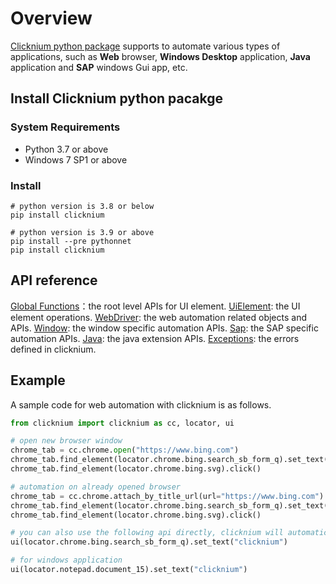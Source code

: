 # Overview  <!-- {docsify-ignore-all} -->

[Clicknium python package](https://pypi.org/project/clicknium/) supports to automate various types of applications, such as **Web** browser, **Windows Desktop** application, **Java** application and **SAP** windows Gui app, etc.

## Install Clicknium python pacakge

### System Requirements​
- Python 3.7 or above
- Windows 7 SP1 or above

### Install
```
# python version is 3.8 or below
pip install clicknium

# python version is 3.9 or above
pip install --pre pythonnet
pip install clicknium
```

## API reference   
[Global Functions](./doc/api/python/globalfunctions.md)：the root level APIs for UI element.
[UiElement](./doc/api/python/uielement/uielement.md): the UI element operations.
[WebDriver](./doc/api/python/webdriver/webdriver.md): the web automation related objects and APIs.
[Window](./doc/api/python/window/window.md): the window specific automation APIs.
[Sap](./doc/api/python/sap/sap.md): the SAP specific automation APIs. 
[Java](./doc/api/python/java/java.md): the java extension APIs.
[Exceptions](./doc/api/python/exceptions/exceptions.md): the errors defined in clicknium.

## Example
A sample code for web automation with clicknium is as follows.

```python
from clicknium import clicknium as cc, locator, ui

# open new browser window
chrome_tab = cc.chrome.open("https://www.bing.com")
chrome_tab.find_element(locator.chrome.bing.search_sb_form_q).set_text("clicknium")
chrome_tab.find_element(locator.chrome.bing.svg).click()

# automation on already opened browser
chrome_tab = cc.chrome.attach_by_title_url(url="https://www.bing.com")
chrome_tab.find_element(locator.chrome.bing.search_sb_form_q).set_text("clicknium")
chrome_tab.find_element(locator.chrome.bing.svg).click()

# you can also use the following api directly, clicknium will automatically attach to the browser
ui(locator.chrome.bing.search_sb_form_q).set_text("clicknium")

# for windows application
ui(locator.notepad.document_15).set_text("clicknium")

```
